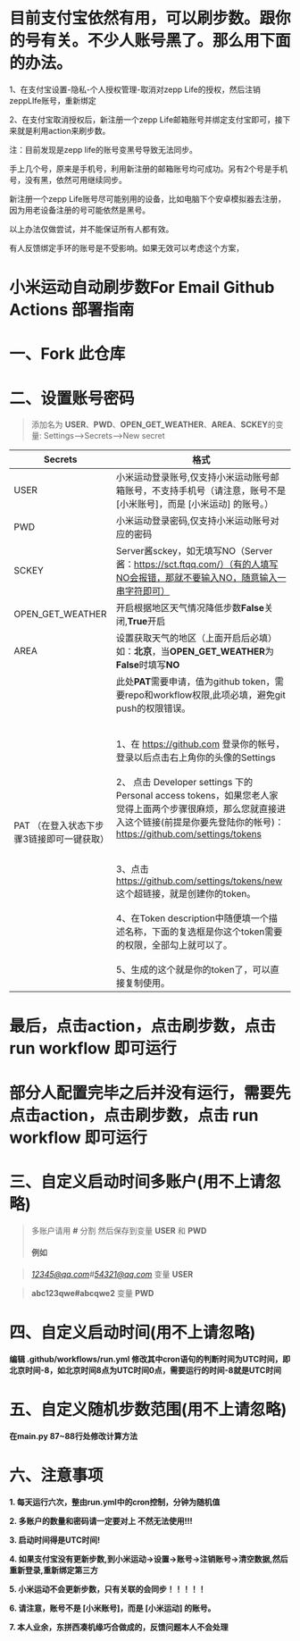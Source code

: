 # 目前支付宝依然有用，可以刷步数。跟你的号有关。不少人账号黑了。那么用下面的办法。

1、在支付宝设置-隐私-个人授权管理-取消对zepp Life的授权，然后注销zeppLIfe账号，重新绑定

2、在支付宝取消授权后，新注册一个zepp Life邮箱账号并绑定支付宝即可，接下来就是利用action来刷步数。

注：目前发现是zepp life的账号变黑号导致无法同步。

手上几个号，原来是手机号，利用新注册的邮箱账号均可成功。另有2个号是手机号，没有黑，依然可用继续同步。

新注册一个zepp Life账号尽可能别用的设备，比如电脑下个安卓模拟器去注册，因为用老设备注册的号可能依然是黑号。

以上办法仅做尝试，并不能保证所有人都有效。

有人反馈绑定手环的账号是不受影响。如果无效可以考虑这个方案，

# 小米运动自动刷步数For Email    Github Actions 部署指南

# 一、Fork 此仓库

# 二、设置账号密码
> 添加名为  **USER**、**PWD**、**OPEN_GET_WEATHER**、**AREA**、**SCKEY**的变量: Settings-->Secrets-->New secret  

| Secrets |  格式  |
| -------- | ----- |
| USER |   小米运动登录账号,仅支持小米运动账号邮箱账号，不支持手机号（请注意，账号不是 [小米账号]，而是 [小米运动] 的账号。）|
| PWD |   小米运动登录密码,仅支持小米运动账号对应的密码|
|SCKEY|Server酱sckey，如无填写NO（Server酱：https://sct.ftqq.com/）（有的人填写NO会报错，那就不要输入NO，随意输入一串字符即可）|
| OPEN_GET_WEATHER|   开启根据地区天气情况降低步数**False**关闭,**True**开启|
| AREA |   设置获取天气的地区（上面开启后必填）如：**北京**，当**OPEN_GET_WEATHER**为**False**时填写**NO**|
| PAT （在登入状态下步骤3链接即可一键获取）|此处**PAT**需要申请，值为github token，需要repo和workflow权限,此项必填，避免git push的权限错误。<br><br><br>1、在 https://github.com 登录你的帐号，登录以后点击右上角你的头像的Settings<br><br>2、 点击 Developer settings 下的 Personal access tokens，如果您老人家觉得上面两个步骤很麻烦，那么您就直接进入这个链接(前提是你要先登陆你的帐号)：https://github.com/settings/tokens<br><br><br>3、点击 https://github.com/settings/tokens/new 这个超链接，就是创建你的token。<br><br>4、在Token description中随便填一个描述名称，下面的复选框是你这个token需要的权限，全部勾上就可以了。<br><br>5、生成的这个就是你的token了，可以直接复制使用。|<br>

# 最后，点击action，点击刷步数，点击 run workflow 即可运行

# 部分人配置完毕之后并没有运行，需要先点击action，点击刷步数，点击 run workflow 即可运行


# 三、自定义启动时间多账户(用不上请忽略)

>多账户请用 **#** 分割 然后保存到变量 **USER** 和 **PWD**
>
>#### 例如

>*12345@qq.com#54321@qq.com* 变量 **USER**

>**abc123qwe#abcqwe2** 变量 **PWD**

# 四、自定义启动时间(用不上请忽略)

**编辑 .github/workflows/run.yml 修改其中cron语句的判断时间为UTC时间，即北京时间-8，如北京时间8点为UTC时间0点，需要运行的时间-8就是UTC时间**

# 五、自定义随机步数范围(用不上请忽略)

**在main.py 87~88行处修改计算方法**


# 六、注意事项

**1. 每天运行六次，整由run.yml中的cron控制，分钟为随机值**

**2. 多账户的数量和密码请一定要对上 不然无法使用!!!**

**3. 启动时间得是UTC时间!**

**4. 如果支付宝没有更新步数,到小米运动->设置->账号->注销账号->清空数据,然后重新登录,重新绑定第三方**

**5. 小米运动不会更新步数，只有关联的会同步！！！！！**

**6. 请注意，账号不是 [小米账号]，而是 [小米运动] 的账号。**

**7. 本人业余，东拼西凑机缘巧合做成的，反馈问题本人不会处理**


